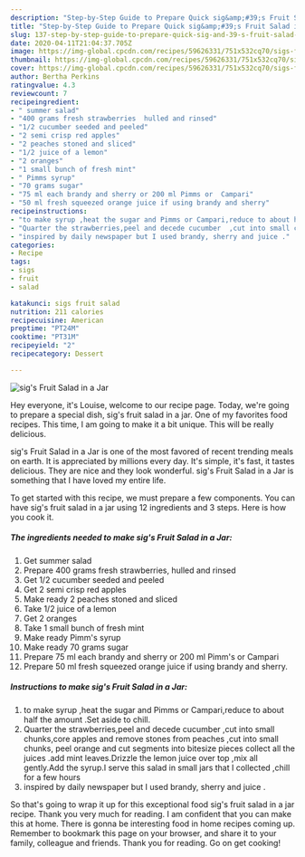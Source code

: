 ```yaml
---
description: "Step-by-Step Guide to Prepare Quick sig&amp;#39;s Fruit Salad in a Jar"
title: "Step-by-Step Guide to Prepare Quick sig&amp;#39;s Fruit Salad in a Jar"
slug: 137-step-by-step-guide-to-prepare-quick-sig-and-39-s-fruit-salad-in-a-jar
date: 2020-04-11T21:04:37.705Z
image: https://img-global.cpcdn.com/recipes/59626331/751x532cq70/sigs-fruit-salad-in-a-jar-recipe-main-photo.jpg
thumbnail: https://img-global.cpcdn.com/recipes/59626331/751x532cq70/sigs-fruit-salad-in-a-jar-recipe-main-photo.jpg
cover: https://img-global.cpcdn.com/recipes/59626331/751x532cq70/sigs-fruit-salad-in-a-jar-recipe-main-photo.jpg
author: Bertha Perkins
ratingvalue: 4.3
reviewcount: 7
recipeingredient:
- " summer salad"
- "400 grams fresh strawberries  hulled and rinsed"
- "1/2 cucumber seeded and peeled"
- "2 semi crisp red apples"
- "2 peaches stoned and sliced"
- "1/2 juice of a lemon"
- "2 oranges"
- "1 small bunch of fresh mint"
- " Pimms syrup"
- "70 grams sugar"
- "75 ml each brandy and sherry or 200 ml Pimms or  Campari"
- "50 ml fresh squeezed orange juice if using brandy and sherry"
recipeinstructions:
- "to make syrup ,heat the sugar and Pimms or Campari,reduce to about half the amount .Set aside  to chill."
- "Quarter the strawberries,peel and decede cucumber  ,cut into small chunks,core apples and remove stones from peaches ,cut into small chunks, peel orange and cut segments into bitesize pieces collect all the juices .add mint leaves.Drizzle the lemon juice over top ,mix all gently.Add the syrup.I serve this salad in small jars that I collected ,chill for a few hours"
- "inspired by daily newspaper but I used brandy, sherry and juice ."
categories:
- Recipe
tags:
- sigs
- fruit
- salad

katakunci: sigs fruit salad 
nutrition: 211 calories
recipecuisine: American
preptime: "PT24M"
cooktime: "PT31M"
recipeyield: "2"
recipecategory: Dessert

---
```



![sig&#39;s Fruit Salad in a Jar](https://img-global.cpcdn.com/recipes/59626331/751x532cq70/sigs-fruit-salad-in-a-jar-recipe-main-photo.jpg)

Hey everyone, it's Louise, welcome to our recipe page. Today, we're going to prepare a special dish, sig&#39;s fruit salad in a jar. One of my favorites food recipes. This time, I am going to make it a bit unique. This will be really delicious.



sig&#39;s Fruit Salad in a Jar is one of the most favored of recent trending meals on earth. It is appreciated by millions every day. It's simple, it's fast, it tastes delicious. They are nice and they look wonderful. sig&#39;s Fruit Salad in a Jar is something that I have loved my entire life.


To get started with this recipe, we must prepare a few components. You can have sig&#39;s fruit salad in a jar using 12 ingredients and 3 steps. Here is how you cook it.

##### The ingredients needed to make sig&#39;s Fruit Salad in a Jar:

1. Get  summer salad
1. Prepare 400 grams fresh strawberries,  hulled and rinsed
1. Get 1/2 cucumber seeded and peeled
1. Get 2 semi crisp red apples
1. Make ready 2 peaches stoned and sliced
1. Take 1/2 juice of a lemon
1. Get 2 oranges
1. Take 1 small bunch of fresh mint
1. Make ready  Pimm&#39;s syrup
1. Make ready 70 grams sugar
1. Prepare 75 ml each brandy and sherry or 200 ml Pimm&#39;s or  Campari
1. Prepare 50 ml fresh squeezed orange juice if using brandy and sherry.




##### Instructions to make sig&#39;s Fruit Salad in a Jar:

1. to make syrup ,heat the sugar and Pimms or Campari,reduce to about half the amount .Set aside  to chill.
1. Quarter the strawberries,peel and decede cucumber  ,cut into small chunks,core apples and remove stones from peaches ,cut into small chunks, peel orange and cut segments into bitesize pieces collect all the juices .add mint leaves.Drizzle the lemon juice over top ,mix all gently.Add the syrup.I serve this salad in small jars that I collected ,chill for a few hours
1. inspired by daily newspaper but I used brandy, sherry and juice .




So that's going to wrap it up for this exceptional food sig&#39;s fruit salad in a jar recipe. Thank you very much for reading. I am confident that you can make this at home. There is gonna be interesting food in home recipes coming up. Remember to bookmark this page on your browser, and share it to your family, colleague and friends. Thank you for reading. Go on get cooking!
